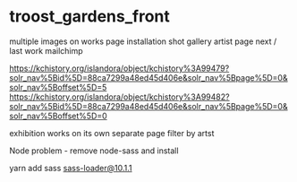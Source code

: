 # troost_gardens_front
multiple images on works page 
installation shot gallery
artist page 
next / last work
mailchimp 


https://kchistory.org/islandora/object/kchistory%3A99479?solr_nav%5Bid%5D=88ca7299a48ed45d406e&solr_nav%5Bpage%5D=0&solr_nav%5Boffset%5D=5
https://kchistory.org/islandora/object/kchistory%3A99482?solr_nav%5Bid%5D=88ca7299a48ed45d406e&solr_nav%5Bpage%5D=0&solr_nav%5Boffset%5D=0

exhibition works on its own separate page 
  filter by artst 


Node problem - remove node-sass and install 

yarn add sass sass-loader@10.1.1
